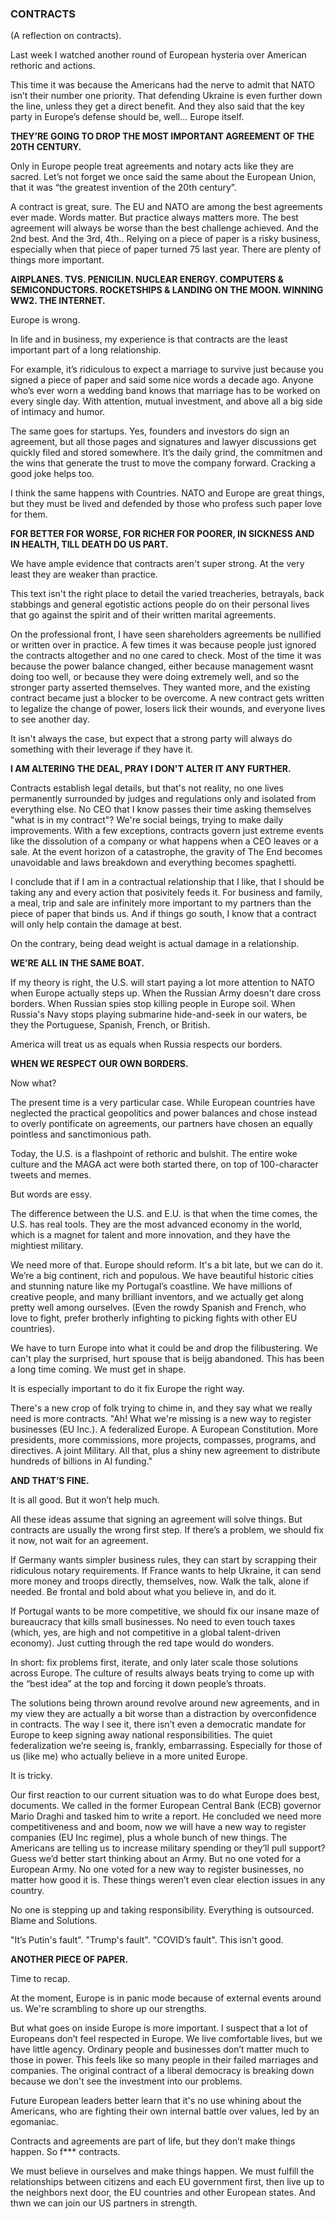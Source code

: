 ### CONTRACTS

(A reflection on contracts).

Last week I watched another round of European hysteria over American rethoric and actions.

This time it was because the Americans had the nerve to admit that NATO isn’t their number one priority. That defending Ukraine is even further down the line, unless they get a direct benefit. And they also said that the key party in Europe’s defense should be, well… Europe itself.

**THEY’RE GOING TO DROP THE MOST IMPORTANT AGREEMENT OF THE 20TH CENTURY.**

Only in Europe people treat agreements and notary acts like they are sacred. Let’s not forget we once said the same about the European Union, that it was “the greatest invention of the 20th century”.

A contract is great, sure. The EU and NATO are among the best agreements ever made. Words matter. But practice always matters more. The best agreement will always be worse than the best challenge achieved. And the 2nd best. And the 3rd, 4th.. Relying on a piece of paper is a risky business, especially when that piece of paper turned 75 last year. There are plenty of things more important.

**AIRPLANES. TVS. PENICILIN. NUCLEAR ENERGY. COMPUTERS & SEMICONDUCTORS. ROCKETSHIPS & LANDING ON THE MOON. WINNING WW2. THE INTERNET.**

Europe is wrong.

In life and in business, my experience is that contracts are the least important part of a long relationship. 

For example, it’s ridiculous to expect a marriage to survive just because you signed a piece of paper and said some nice words a decade ago. Anyone who’s ever worn a wedding band knows that marriage has to be worked on every single day. With attention, mutual investment, and above all a big side of intimacy and humor.

The same goes for startups. Yes, founders and investors do sign an agreement, but all those pages and signatures and lawyer discussions get quickly filed and stored somewhere. It’s the daily grind, the commitmen and the wins that generate the trust to move the company forward. Cracking a good joke helps too. 

I think the same happens with Countries. NATO and Europe are great things, but they must be lived and defended by those who profess such paper love for them.

**FOR BETTER FOR WORSE, FOR RICHER FOR POORER, IN SICKNESS AND IN HEALTH, TILL DEATH DO US PART.**

We have ample evidence that contracts aren't super strong. At the very least they are weaker than practice.

This text isn't the right place to detail the varied treacheries, betrayals, back stabbings and general egotistic actions people do on their personal lives that go against the spirit and of their written marital agreements.

On the professional front, I have seen shareholders agreements be nullified or written over in practice. A few times it was because people just ignored the contracts altogether and no one cared to check. Most of the time it was because the power balance changed, either because management wasnt doing too well, or because they were doing extremely well, and so the stronger party asserted themselves. They wanted more, and the existing contract became just a blocker to be overcome. A new contract gets written to legalize the change of power, losers lick their wounds, and everyone lives to see another day.

It isn't always the case, but expect that a strong party will always do something with their leverage if they have it.

**I AM ALTERING THE DEAL, PRAY I DON'T ALTER IT ANY FURTHER.**

Contracts establish legal details, but that's not reality, no one lives permanently surrounded by judges and regulations only and isolated from everything else. No CEO that I know passes their time asking themselves "what is in my contract"? We're social beings, trying to make daily improvements. With a few exceptions, contracts govern just extreme events like the dissolution of a company or what happens when a CEO leaves or a sale. At the event horizon of a catastrophe, the gravity of The End becomes unavoidable and laws breakdown and everything becomes spaghetti. 

I conclude that if I am in a contractual relationship that I like, that I should be taking any and every action that posivitely feeds it. For business and family, a meal, trip and sale are infinitely more important to my partners than the piece of paper that binds us. And if things go south, I know that a contract will only help contain the damage at best. 

On the contrary, being dead weight is actual damage in a relationship.

**WE’RE ALL IN THE SAME BOAT.**

If my theory is right, the U.S. will start paying a lot more attention to NATO when Europe actually steps up. When the Russian Army doesn't dare cross borders. When Russian spies stop killing people in Europe soil. When Russia's Navy stops playing submarine hide-and-seek in our waters, be they the Portuguese, Spanish, French, or British.

America will treat us as equals when Russia respects our borders.

**WHEN WE RESPECT OUR OWN BORDERS.**

Now what?

The present time is a very particular case. While European countries have neglected the practical geopolitics and power balances and chose instead to overly pontificate on agreements, our partners have chosen an equally pointless and sanctimonious path.

Today, the U.S. is a flashpoint of rethoric and bulshit. The entire woke culture and the MAGA act were both started there, on top of 100-character tweets and memes. 

But words are essy.

The difference between the U.S. and E.U. is that when the time comes, the U.S. has real tools. They are the most advanced economy in the world, which is a magnet for talent and more innovation, and they have the mightiest military.

We need more of that. Europe should reform. It's a bit late, but we can do it. We’re a big continent, rich and populous. We have beautiful historic cities and stunning nature like my Portugal’s coastline. We have millions of creative people, and many brilliant inventors, and we actually get along pretty well among ourselves. (Even the rowdy Spanish and French, who love to fight, prefer brotherly infighting to picking fights with other EU countries).

We have to turn Europe into what it could be and drop the filibustering. We can't play the surprised, hurt spouse that is beijg abandoned. This has been a long time coming. We must get in shape.

It is especially important to do it fix Europe the right way. 

There's a new crop of folk trying to chime in, and they say what we really need is more contracts. "Ah! What we're missing is a new way to register businesses (EU Inc.). A federalized Europe. A European Constitution. More presidents, more commissions, more projects, compasses, programs, and directives. A joint Military. All that, plus a shiny new agreement to distribute hundreds of billions in AI funding."

**AND THAT’S FINE.**

It is all good. But it won’t help much.

All these ideas assume that signing an agreement will solve things. But contracts are usually the wrong first step. If there’s a problem, we should fix it now, not wait for an agreement.

If Germany wants simpler business rules, they can start by scrapping their ridiculous notary requirements. If France wants to help Ukraine, it can send more money and troops directly, themselves, now. Walk the talk, alone if needed. Be frontal and bold about what you believe in, and do it. 

If Portugal wants to be more competitive, we should fix our insane maze of bureaucracy that kills small businesses. No need to even touch taxes (which, yes, are high and not competitive in a global talent-driven economy). Just cutting through the red tape would do wonders.

In short: fix problems first, iterate, and only later scale those solutions across Europe. The culture of results always beats trying to come up with the “best idea” at the top and forcing it down people’s throats.

The solutions being thrown around revolve around new agreements, and in my view they are actually a bit worse than a distraction by overconfidence in contracts. The way I see it, there isn’t even a democratic mandate for Europe to keep signing away national responsibilities. The quiet federalization we’re seeing is, frankly, embarrassing. Especially for those of us (like me) who actually believe in a more united Europe.

It is tricky.

Our first reaction to our current situation was to do what Europe does best, documents. We called in the former European Central Bank (ECB) governor Mario Draghi and tasked him to write a report. He concluded we need more competitiveness and and boom, now we will have a new way to register companies (EU Inc regime), plus a whole bunch of new things. The Americans are telling us to increase military spending or they’ll pull support? Guess we’d better start thinking about an Army. But no one voted for a European Army. No one voted for a new way to register businesses, no matter how good it is. These things weren’t even clear election issues in any country. 

No one is stepping up and taking responsibility. Everything is outsourced. Blame and Solutions. 

"It’s Putin's fault". "Trump's fault". "COVID’s fault". This isn't good.

**ANOTHER PIECE OF PAPER.**

Time to recap. 

At the moment, Europe is in panic mode because of external events around us. We're scrambling to shore up our strengths.

But what goes on inside Europe is more important. I suspect that a lot of Europeans don’t feel respected in Europe. We live comfortable lives, but we have little agency. Ordinary people and businesses don’t matter much to those in power. This feels like so many people in their failed marriages and companies. The original contract of a liberal democracy is breaking down because we don't see the investment into our problems.

Future European leaders better learn that it's no use whining about the Americans, who are fighting their own internal battle over values, led by an egomaniac. 

Contracts and agreements are part of life, but they don’t make things happen. So f*** contracts. 

We must believe in ourselves and make things happen. We must fulfill the relationships between citizens and each EU government first, then live up to the neighbors next door, the EU countries and other European states. And thwn we can join our US partners in strength.
